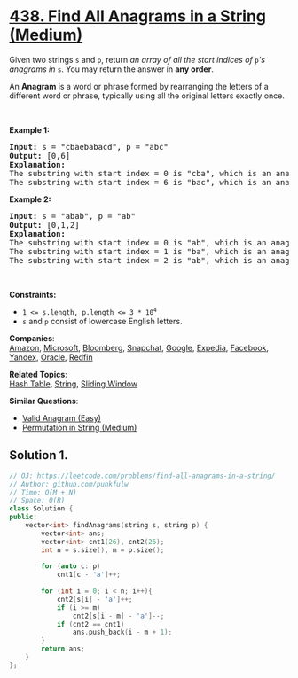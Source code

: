 # [438. Find All Anagrams in a String (Medium)](https://leetcode.com/problems/find-all-anagrams-in-a-string/)

<p>Given two strings <code>s</code> and <code>p</code>, return <em>an array of all the start indices of </em><code>p</code><em>'s anagrams in </em><code>s</code>. You may return the answer in <strong>any order</strong>.</p>

<p>An <strong>Anagram</strong> is a word or phrase formed by rearranging the letters of a different word or phrase, typically using all the original letters exactly once.</p>

<p>&nbsp;</p>
<p><strong>Example 1:</strong></p>

<pre><strong>Input:</strong> s = "cbaebabacd", p = "abc"
<strong>Output:</strong> [0,6]
<strong>Explanation:</strong>
The substring with start index = 0 is "cba", which is an anagram of "abc".
The substring with start index = 6 is "bac", which is an anagram of "abc".
</pre>

<p><strong>Example 2:</strong></p>

<pre><strong>Input:</strong> s = "abab", p = "ab"
<strong>Output:</strong> [0,1,2]
<strong>Explanation:</strong>
The substring with start index = 0 is "ab", which is an anagram of "ab".
The substring with start index = 1 is "ba", which is an anagram of "ab".
The substring with start index = 2 is "ab", which is an anagram of "ab".
</pre>

<p>&nbsp;</p>
<p><strong>Constraints:</strong></p>

<ul>
	<li><code>1 &lt;= s.length, p.length &lt;= 3 * 10<sup>4</sup></code></li>
	<li><code>s</code> and <code>p</code> consist of lowercase English letters.</li>
</ul>


**Companies**:  
[Amazon](https://leetcode.com/company/amazon), [Microsoft](https://leetcode.com/company/microsoft), [Bloomberg](https://leetcode.com/company/bloomberg), [Snapchat](https://leetcode.com/company/snapchat), [Google](https://leetcode.com/company/google), [Expedia](https://leetcode.com/company/expedia), [Facebook](https://leetcode.com/company/facebook), [Yandex](https://leetcode.com/company/yandex), [Oracle](https://leetcode.com/company/oracle), [Redfin](https://leetcode.com/company/redfin)

**Related Topics**:  
[Hash Table](https://leetcode.com/tag/hash-table/), [String](https://leetcode.com/tag/string/), [Sliding Window](https://leetcode.com/tag/sliding-window/)

**Similar Questions**:
* [Valid Anagram (Easy)](https://leetcode.com/problems/valid-anagram/)
* [Permutation in String (Medium)](https://leetcode.com/problems/permutation-in-string/)

## Solution 1.

```cpp
// OJ: https://leetcode.com/problems/find-all-anagrams-in-a-string/
// Author: github.com/punkfulw
// Time: O(M + N) 
// Space: O(R)
class Solution {
public:
    vector<int> findAnagrams(string s, string p) {
        vector<int> ans;
        vector<int> cnt1(26), cnt2(26);
        int n = s.size(), m = p.size();
        
        for (auto c: p)
            cnt1[c - 'a']++;
        
        for (int i = 0; i < n; i++){
            cnt2[s[i] - 'a']++;
            if (i >= m)
                cnt2[s[i - m] - 'a']--;
            if (cnt2 == cnt1)
                ans.push_back(i - m + 1);            
        }           
        return ans;
    }
};
```


```
